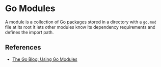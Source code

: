 # Go Modules

A module is a collection of [Go packages](packages.md) stored in a directory with a `go.mod` file at its root
It lets other modules know its dependency requirements and defines the import path.


## References

- [The Go Blog: Using Go Modules](https://go.dev/blog/using-go-modules)
